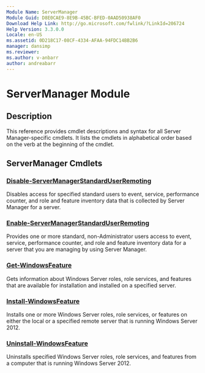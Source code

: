 ```yaml
---
Module Name: ServerManager
Module Guid: D8E0CAE9-8E9B-45BC-BFED-0AAD50938AF0
Download Help Link: http://go.microsoft.com/fwlink/?LinkId=206724
Help Version: 3.3.0.0
Locale: en-US
ms.assetid: 0D218C17-08CF-4334-AFAA-94FDC14BB2B6
manager: dansimp
ms.reviewer:
ms.author: v-anbarr
author: andreabarr
---
```


# ServerManager Module
## Description
This reference provides cmdlet descriptions and syntax for all Server Manager-specific cmdlets. It lists the cmdlets in alphabetical order based on the verb at the beginning of the cmdlet.

## ServerManager Cmdlets
### [Disable-ServerManagerStandardUserRemoting](./Disable-ServerManagerStandardUserRemoting.md)
Disables access for specified standard users to event, service, performance counter, and role and feature inventory data that is collected by Server Manager for a server.

### [Enable-ServerManagerStandardUserRemoting](./Enable-ServerManagerStandardUserRemoting.md)
Provides one or more standard, non-Administrator users access to event, service, performance counter, and role and feature inventory data for a server that you are managing by using Server Manager.

### [Get-WindowsFeature](./Get-WindowsFeature.md)
Gets information about Windows Server roles, role services, and features that are available for installation and installed on a specified server.

### [Install-WindowsFeature](./Install-WindowsFeature.md)
Installs one or more Windows Server roles, role services, or features on either the local or a specified remote server that is running Windows Server 2012.

### [Uninstall-WindowsFeature](./Uninstall-WindowsFeature.md)
Uninstalls specified Windows Server roles, role services, and features from a computer that is running Windows Server 2012.

